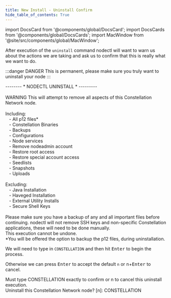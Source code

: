 ```yaml
---
title: New Install - Uninstall Confirm
hide_table_of_contents: True
---
```

<intro-end />

import DocsCard from '@components/global/DocsCard';
import DocsCards from '@components/global/DocsCards';
import MacWindow from '@site/src/components/global/MacWindow';

<head>
  <title>Constellation Network Automation with nodectl</title>
  <meta
    name="description"
    content="nodectl uninstall a nodectl installation"
  />
</head>

After execution of the `uninstall` command nodectl will want to warn us about the actions we are taking and ask us to confirm that this is really what we want to do.

:::danger DANGER
This is permanent, please make sure you truly want to uninstall your node
:::

<MacWindow>
  -------- * NODECTL UNINSTALL * --------- <br />
<br />
  WARNING  This will attempt to remove all aspects of this Constellation Network node.<br />
<br />
  Including:<br />
&nbsp;&nbsp;&nbsp;- All p12 files*<br />
&nbsp;&nbsp;&nbsp;- Constellation Binaries<br />
&nbsp;&nbsp;&nbsp;- Backups<br />
&nbsp;&nbsp;&nbsp;- Configurations<br />
&nbsp;&nbsp;&nbsp;- Node services<br />
&nbsp;&nbsp;&nbsp;- Remove nodeadmin account<br />
&nbsp;&nbsp;&nbsp;- Restore root access<br />
&nbsp;&nbsp;&nbsp;- Restore special account access<br />
&nbsp;&nbsp;&nbsp;- Seedlists<br />
&nbsp;&nbsp;&nbsp;- Snapshots<br />
&nbsp;&nbsp;&nbsp;- Uploads<br />
<br />
  Excluding:<br />
&nbsp;&nbsp;&nbsp;- Java Installation<br />
&nbsp;&nbsp;&nbsp;- Haveged Installation<br />
&nbsp;&nbsp;&nbsp;- External Utility Installs<br />
&nbsp;&nbsp;&nbsp;- Secure Shell Keys<br />
<br />
  Please make sure you have a backup of any and all important files before continuing.
  nodectl will not remove SSH keys and non-specific Constellation applications, these will
  need to be done manually.<br />
  This execution cannot be undone.<br />
  *You will be offered the option to backup the p12 files, during uninstallation.<br />
</MacWindow>

We will need to type in `CONSTELLATION` and then hit <kbd>Enter</kbd> to begin the process. 

Otherwise we can press <kbd>Enter</kbd> to accept the default `n` or <kbd>n</kbd>+<kbd>Enter</kbd> to cancel.

<MacWindow>
  Must type CONSTELLATION exactly to confirm or n to cancel this uninstall execution.<br />
  Uninstall this Constellation Network node? [n]: CONSTELLATION<br />
</MacWindow>